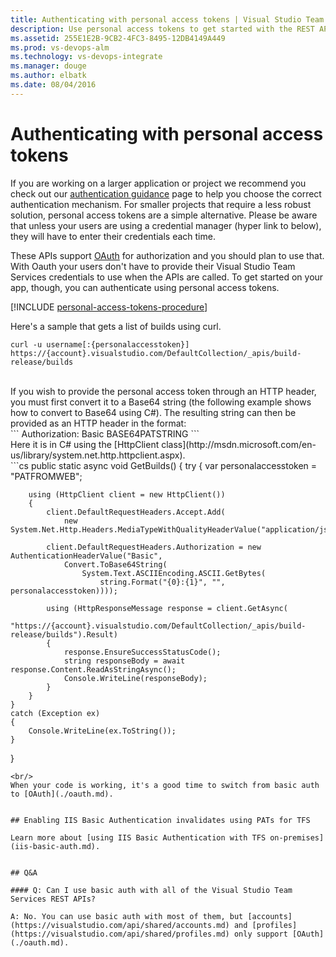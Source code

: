 ```yaml
---
title: Authenticating with personal access tokens | Visual Studio Team Services REST APIs
description: Use personal access tokens to get started with the REST APIs for Visual Studio Team Services.
ms.assetid: 255E1E2B-9CB2-4FC3-8495-12DB4149A449
ms.prod: vs-devops-alm
ms.technology: vs-devops-integrate
ms.manager: douge
ms.author: elbatk
ms.date: 08/04/2016
---
```


# Authenticating with personal access tokens

If you are working on a larger application or project we recommend you check out our [authentication guidance](./authentication-guidance.md) page to help you choose the correct authentication mechanism. For smaller projects that require a less robust solution, personal access tokens are a simple alternative. Please be aware that unless your users are using a credential manager (hyper link to below), they will have to enter their credentials each time.

These APIs support [OAuth](./oauth.md) for authorization and you should plan to use that. With Oauth your users 
don't have to provide their Visual Studio Team Services credentials to use when the APIs are called.
To get started on your app, though, you can authenticate using personal access tokens.

[!INCLUDE [personal-access-tokens-procedure](../../../git/_shared/personal-access-tokens.md)]

Here's a sample that gets a list of builds using curl.
<br/>
```
curl -u username[:{personalaccesstoken}] https://{account}.visualstudio.com/DefaultCollection/_apis/build-release/builds
```
<br/>
If you wish to provide the personal access token through an HTTP header, you must first convert it to a Base64 string (the following example shows how to convert to Base64 using C#).  The resulting string can then be provided as an HTTP header in the format:
<br/>
```
Authorization: Basic BASE64PATSTRING
``` 
<br/>
Here it is in C# using the [HttpClient class](http://msdn.microsoft.com/en-us/library/system.net.http.httpclient.aspx).
<br/>
```cs
public static async void GetBuilds()
{
	try
	{
		var personalaccesstoken = "PATFROMWEB";

		using (HttpClient client = new HttpClient())
		{
			client.DefaultRequestHeaders.Accept.Add(
				new System.Net.Http.Headers.MediaTypeWithQualityHeaderValue("application/json"));

			client.DefaultRequestHeaders.Authorization = new AuthenticationHeaderValue("Basic",
				Convert.ToBase64String(
					System.Text.ASCIIEncoding.ASCII.GetBytes(
						string.Format("{0}:{1}", "", personalaccesstoken))));

			using (HttpResponseMessage response = client.GetAsync(
						"https://{account}.visualstudio.com/DefaultCollection/_apis/build-release/builds").Result)
			{
				response.EnsureSuccessStatusCode();
				string responseBody = await response.Content.ReadAsStringAsync();
				Console.WriteLine(responseBody);
			}
		}
	}
	catch (Exception ex)
	{
		Console.WriteLine(ex.ToString());
	}
}
```
<br/>
When your code is working, it's a good time to switch from basic auth to [OAuth](./oauth.md).


## Enabling IIS Basic Authentication invalidates using PATs for TFS

Learn more about [using IIS Basic Authentication with TFS on-premises](iis-basic-auth.md).


## Q&A

#### Q: Can I use basic auth with all of the Visual Studio Team Services REST APIs?

A: No. You can use basic auth with most of them, but [accounts](https://visualstudio.com/api/shared/accounts.md) and [profiles](https://visualstudio.com/api/shared/profiles.md) only support [OAuth](./oauth.md).
